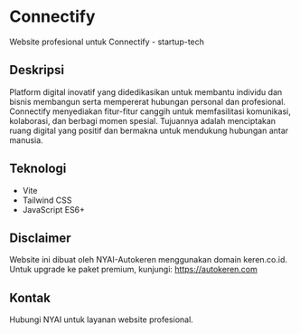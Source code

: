 # Connectify

Website profesional untuk Connectify - startup-tech

## Deskripsi
Platform digital inovatif yang didedikasikan untuk membantu individu dan bisnis membangun serta mempererat hubungan personal dan profesional. Connectify menyediakan fitur-fitur canggih untuk memfasilitasi komunikasi, kolaborasi, dan berbagi momen spesial. Tujuannya adalah menciptakan ruang digital yang positif dan bermakna untuk mendukung hubungan antar manusia.

## Teknologi
- Vite
- Tailwind CSS
- JavaScript ES6+

## Disclaimer
Website ini dibuat oleh NYAI-Autokeren menggunakan domain keren.co.id.
Untuk upgrade ke paket premium, kunjungi: https://autokeren.com

## Kontak
Hubungi NYAI untuk layanan website profesional.
